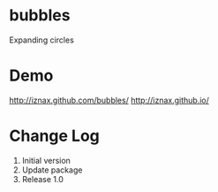 # bubbles
Expanding circles
# Demo
http://iznax.github.com/bubbles/
http://iznax.github.io/
# Change Log
1. Initial version
2. Update package
3. Release 1.0
